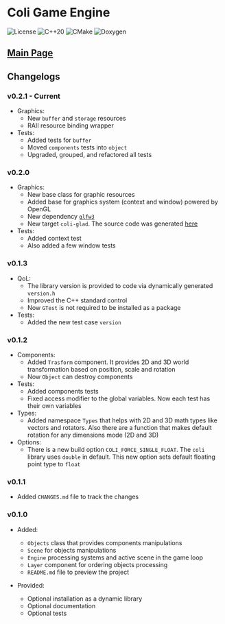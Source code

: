 # Coli Game Engine 

![License](https://img.shields.io/badge/license-MIT-blue)
![C++20](https://img.shields.io/badge/C++-20-blue)
![CMake](https://img.shields.io/badge/CMake-3.14+-blue)
![Doxygen](https://img.shields.io/badge/docs-doxygen-blue)

## [Main Page](README.md)

## Changelogs

### v0.2.1 - **Current**

- Graphics:
  - New `buffer` and `storage` resources
  - RAII resource binding wrapper
- Tests:
  - Added tests for `buffer`
  - Moved `components` tests into `object`
  - Upgraded, grouped, and refactored all tests

### v0.2.0

- Graphics:
  - New base class for graphic resources 
  - Added base for graphics system (context and window) powered by OpenGL
  - New dependency [`glfw3`](https://github.com/glfw/glfw)
  - New target `coli-glad`. The source code was generated [here](https://glad.dav1d.de/)
- Tests:
  - Added context test
  - Also added a few window tests

### v0.1.3

- QoL:
  - The library version is provided to code via dynamically generated `version.h`
  - Improved the C++ standard control
  - Now `GTest` is not required to be installed as a package
- Tests:
  - Added the new test case `version`

### v0.1.2

- Components:
  - Added `Trasform` component. It provides 2D and 3D world transformation based on
  position, scale and rotation
  - Now `Object` can destroy components
- Tests:
  - Added components tests
  - Fixed access modifier to the global variables. Now each test has their own 
  variables
- Types:
  - Added namespace `Types` that helps with 2D and 3D math types like vectors
  and rotators. Also there are a function that makes default rotation for any
  dimensions mode (2D and 3D)
- Options:
  - There is a new build option `COLI_FORCE_SINGLE_FLOAT`. The `coli` library
  uses `double` in default. This new option sets default floating point type
  to `float`

### v0.1.1

- Added `CHANGES.md` file to track the changes

### v0.1.0

- Added:
  - `Objects` class that provides components manipulations 
  - `Scene` for objects manipulations
  - `Engine` processing systems and active scene in the game loop
  - `Layer` component for ordering objects processing
  - `README.md` file to preview the project

- Provided:
  - Optional installation as a dynamic library
  - Optional documentation
  - Optional tests